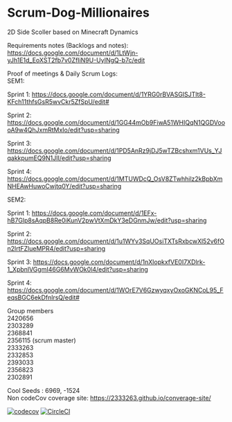 # Scrum-Dog-Millionaires
2D Side Scoller based on Minecraft Dynamics

Requirements notes (Backlogs and notes):  
https://docs.google.com/document/d/1LtWjn-yJh1E1d_EoXST2fb7v0ZfIiN9U-UyINgQ-b7c/edit    

Proof of meetings & Daily Scrum Logs:    
SEM1:  

Sprint 1: https://docs.google.com/document/d/1YRG0rBVASGISJTlt8-KFch11thfsGsR5wvCkr5ZfSpU/edit#   

Sprint 2: https://docs.google.com/document/d/1GG44mOb9FiwA51WHIQqN1QGDVoooA9w4QhJxmRtMxIo/edit?usp=sharing

Sprint 3: https://docs.google.com/document/d/1PD5AnRz9jDJ5wTZBcshxm1VUs_YJqakkpumEQ9N1JII/edit?usp=sharing

Sprint 4: https://docs.google.com/document/d/1MTUWDcQ_OsV8ZTwhhilz2kBpbXmNHEAwHuwoCwjtq0Y/edit?usp=sharing

SEM2:

Sprint 1:  https://docs.google.com/document/d/1EFx-hB7Glp8sAqpB8Re0iKunV2pwVtXmDkY3eDGnmJw/edit?usp=sharing

Sprint 2:  https://docs.google.com/document/d/1u1WYv3SqUOsiTXTsRxbcwXl52v6fOn2lrtFZlueMPR4/edit?usp=sharing  
  
Sprint 3: https://docs.google.com/document/d/1nXlopkxfVE0I7XDlrk-1_XpbnlVGgmI46G6MvWOk0l4/edit?usp=sharing  
  
Sprint 4: https://docs.google.com/document/d/1WOrE7V6GzwyqxyOxoGKNCoL95_FeqsBGC6ekDfnlrsQ/edit#  
   
Group members  
2420656  
2303289  
2368841  
2356115 (scrum master)  
2333263  
2332853  
2393033  
2356823  
2302891  

Cool Seeds : 6969, -1524    
Non codeCov coverage site:
https://2333263.github.io/converage-site/

[![codecov](https://codecov.io/gh/2333263/ScrumDogMillionaires/branch/main/graph/badge.svg?token=S5G6FCJHRC)](https://codecov.io/gh/2333263/ScrumDogMillionaires)
[![CircleCI](https://dl.circleci.com/status-badge/img/gh/2333263/ScrumDogMillionaires/tree/main.svg?style=svg&circle-token=cbc0576b8bffcae85a383665f15eb53e176cc9e0)](https://dl.circleci.com/status-badge/redirect/gh/2333263/ScrumDogMillionaires/tree/main)

